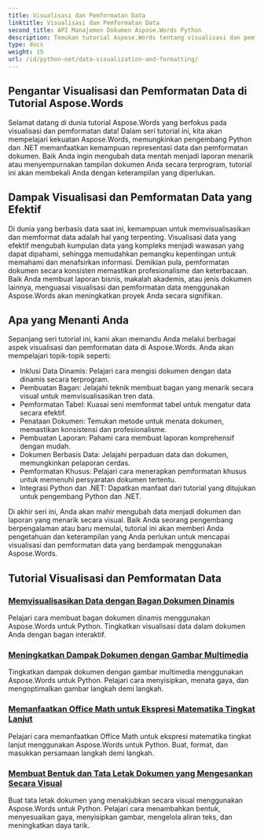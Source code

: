 ```yaml
---
title: Visualisasi dan Pemformatan Data
linktitle: Visualisasi dan Pemformatan Data
second_title: API Manajemen Dokumen Aspose.Words Python
description: Temukan tutorial Aspose.Words tentang visualisasi dan pemformatan data dengan Python dan .NET. Pelajari cara menyajikan data secara efektif, membuat laporan menakjubkan, dan memformat dokumen secara terprogram.
type: docs
weight: 15
url: /id/python-net/data-visualization-and-formatting/
---
```


## Pengantar Visualisasi dan Pemformatan Data di Tutorial Aspose.Words

Selamat datang di dunia tutorial Aspose.Words yang berfokus pada visualisasi dan pemformatan data! Dalam seri tutorial ini, kita akan mempelajari kekuatan Aspose.Words, memungkinkan pengembang Python dan .NET memanfaatkan kemampuan representasi data dan pemformatan dokumen. Baik Anda ingin mengubah data mentah menjadi laporan menarik atau menyempurnakan tampilan dokumen Anda secara terprogram, tutorial ini akan membekali Anda dengan keterampilan yang diperlukan.

## Dampak Visualisasi dan Pemformatan Data yang Efektif

Di dunia yang berbasis data saat ini, kemampuan untuk memvisualisasikan dan memformat data adalah hal yang terpenting. Visualisasi data yang efektif mengubah kumpulan data yang kompleks menjadi wawasan yang dapat dipahami, sehingga memudahkan pemangku kepentingan untuk memahami dan menafsirkan informasi. Demikian pula, pemformatan dokumen secara konsisten memastikan profesionalisme dan keterbacaan. Baik Anda membuat laporan bisnis, makalah akademis, atau jenis dokumen lainnya, menguasai visualisasi dan pemformatan data menggunakan Aspose.Words akan meningkatkan proyek Anda secara signifikan.

## Apa yang Menanti Anda

Sepanjang seri tutorial ini, kami akan memandu Anda melalui berbagai aspek visualisasi dan pemformatan data di Aspose.Words. Anda akan mempelajari topik-topik seperti:

- Inklusi Data Dinamis: Pelajari cara mengisi dokumen dengan data dinamis secara terprogram.
- Pembuatan Bagan: Jelajahi teknik membuat bagan yang menarik secara visual untuk memvisualisasikan tren data.
- Pemformatan Tabel: Kuasai seni memformat tabel untuk mengatur data secara efektif.
- Penataan Dokumen: Temukan metode untuk menata dokumen, memastikan konsistensi dan profesionalisme.
- Pembuatan Laporan: Pahami cara membuat laporan komprehensif dengan mudah.
- Dokumen Berbasis Data: Jelajahi perpaduan data dan dokumen, memungkinkan pelaporan cerdas.
- Pemformatan Khusus: Pelajari cara menerapkan pemformatan khusus untuk memenuhi persyaratan dokumen tertentu.
- Integrasi Python dan .NET: Dapatkan manfaat dari tutorial yang ditujukan untuk pengembang Python dan .NET.

Di akhir seri ini, Anda akan mahir mengubah data menjadi dokumen dan laporan yang menarik secara visual. Baik Anda seorang pengembang berpengalaman atau baru memulai, tutorial ini akan memberi Anda pengetahuan dan keterampilan yang Anda perlukan untuk mencapai visualisasi dan pemformatan data yang berdampak menggunakan Aspose.Words.

## Tutorial Visualisasi dan Pemformatan Data
### [Memvisualisasikan Data dengan Bagan Dokumen Dinamis](./visualize-data-document-charts/)
Pelajari cara membuat bagan dokumen dinamis menggunakan Aspose.Words untuk Python. Tingkatkan visualisasi data dalam dokumen Anda dengan bagan interaktif.
### [Meningkatkan Dampak Dokumen dengan Gambar Multimedia](./document-images/)
Tingkatkan dampak dokumen dengan gambar multimedia menggunakan Aspose.Words untuk Python. Pelajari cara menyisipkan, menata gaya, dan mengoptimalkan gambar langkah demi langkah.
### [Memanfaatkan Office Math untuk Ekspresi Matematika Tingkat Lanjut](./office-math-documents/)
Pelajari cara memanfaatkan Office Math untuk ekspresi matematika tingkat lanjut menggunakan Aspose.Words untuk Python. Buat, format, dan masukkan persamaan langkah demi langkah.
### [Membuat Bentuk dan Tata Letak Dokumen yang Mengesankan Secara Visual](./document-shape-handling-formatting/)
Buat tata letak dokumen yang menakjubkan secara visual menggunakan Aspose.Words untuk Python. Pelajari cara menambahkan bentuk, menyesuaikan gaya, menyisipkan gambar, mengelola aliran teks, dan meningkatkan daya tarik.